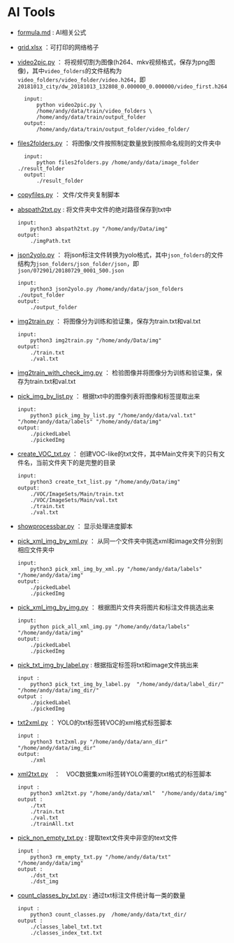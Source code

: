 # AI Tools
- [formula.md](./formula.md) : AI相关公式
- [grid.xlsx](./grid.xlsx) ：可打印的网络格子
- [video2pic.py](./video2pic.py) ： 将视频切割为图像(h264、mkv视频格式，保存为png图像)，其中`video_folders`的文件结构为`video_folders/video_folder/video.h264`，即`20181013_city/dw_20181013_132808_0.000000_0.000000/video_first.h264`
  ```shell
    input: 
        python video2pic.py \
        /home/andy/data/train/video_folders \
        /home/andy/data/train/output_folder
    output: 
        /home/andy/data/train/output_folder/video_folder/
    ```
- [files2folders.py](./files2folders.py) ： 将图像/文件按照制定数量放到按照命名规则的文件夹中
  ```shell
    input: 
        python files2folders.py /home/andy/data/image_folder ./result_folder
    output: 
        ./result_folder
    ```
- [copyfiles.py](./copyfiles.py) ： 文件/文件夹复制脚本
- [abspath2txt.py](./abspath2txt.py) : 将文件夹中文件的绝对路径保存到txt中
    ```shell
    input: 
        python3 abspath2txt.py "/home/andy/Data/img"
    output: 
        ./imgPath.txt
    ```
- [json2yolo.py](./json2yolo.py) ： 将json标注文件转换为yolo格式，其中`json_folders`的文件结构为`json_folders/json_folder/json`，即`json/072901/20180729_0001_500.json`
    ```shell
    input: 
        python3 json2yolo.py /home/andy/data/json_folders ./output_folder
    output: 
        ./output_folder
    ```
- [img2train.py](./img2train.py) ： 将图像分为训练和验证集，保存为train.txt和val.txt
    ```shell
    input: 
        python3 img2train.py "/home/andy/Data/img"
    output: 
        ./train.txt
        ./val.txt
    ```
- [img2train_with_check_img.py](./img2train_with_check_img.py) ： 检验图像并将图像分为训练和验证集，保存为train.txt和val.txt

- [pick_img_by_list.py](./pick_img_by_list.py) ： 根据txt中的图像列表将图像和标签提取出来
    ```shell
    input: 
        python3 pick_img_by_list.py "/home/andy/data/val.txt" "/home/andy/data/labels" "/home/andy/data/img"
    output: 
        ./pickedLabel
        ./pickedImg
    ```
- [create_VOC_txt.py](./create_VOC_txt.py) ： 创建VOC-like的txt文件，其中Main文件夹下的只有文件名，当前文件夹下的是完整的目录
    ```shell
    input: 
        python3 create_txt_list.py "/home/andy/Data/img"
    output: 
        ./VOC/ImageSets/Main/train.txt
        ./VOC/ImageSets/Main/val.txt
        ./train.txt
        ./val.txt
    ```
- [showprocessbar.py](./showprocessbar.py) ： 显示处理进度脚本
- [pick_xml_img_by_xml.py](./pick_xml_img_by_xml.py) ： 从同一个文件夹中挑选xml和image文件分别到相应文件夹中
    ```shell
    input: 
        python3 pick_xml_img_by_xml.py "/home/andy/data/labels" "/home/andy/data/img" 
    output:    
        ./pickedLabel
        ./pickedImg
    ```
- [pick_xml_img_by_img.py](./pick_xml_img_by_img.py) ： 根据图片文件夹将图片和标注文件挑选出来
    ```shell
    input: 
        python pick_all_xml_img.py "/home/andy/data/labels" "/home/andy/data/img"
    output:    
        ./pickedLabel
        ./pickedImg
    ```
- [pick_txt_img_by_label.py](./pick_txt_img_by_label.py) : 根据指定标签将txt和image文件挑出来
    ```shell
    input : 
        python3 pick_txt_img_by_label.py  "/home/andy/data/label_dir/"  "/home/andy/data/img_dir/" 
    output : 
        ./pickedLabel
        ./pickedImg
    ```
- [txt2xml.py](./txt2xml.py) ： YOLO的txt标签转VOC的xml格式标签脚本
    ```shell
    input : 
        python3 txt2xml.py "/home/andy/data/ann_dir" "/home/andy/data/img_dir"
    output:
        ./xml
    ```
- [xml2txt.py](./xml2txt.py)　：　VOC数据集xml标签转YOLO需要的txt格式的标签脚本
    ```shell
    input : 
        python3 xml2txt.py "/home/andy/data/xml"  "/home/andy/data/img"
    output :
        ./txt
        ./train.txt
        ./val.txt
        ./trainAll.txt
    ```

- [pick_non_empty_txt.py](./pick_non_empty_txt.py) : 提取text文件夹中非空的text文件
    ```shell
    input : 
        python3 rm_empty_txt.py "/home/andy/data/txt"  "/home/andy/data/img"
    output :
        ./dst_txt
        ./dst_img
    ```
- [count_classes_by_txt.py](./count_classes_by_txt.py) : 通过txt标注文件统计每一类的数量
    ```shell
    input : 
        python3 count_classes.py  /home/andy/data/txt_dir/
    output :
        ./classes_label_txt.txt
        ./classes_index_txt.txt
    ```
